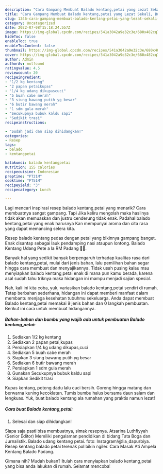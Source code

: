 ```yaml
---
description: "Cara Gampang Membuat Balado kentang,petai yang Lezat Sekali, Buat Buka Puasa Enak Banget"
title: "Cara Gampang Membuat Balado kentang,petai yang Lezat Sekali, Buat Buka Puasa Enak Banget"
slug: 1346-cara-gampang-membuat-balado-kentang-petai-yang-lezat-sekali-buat-buka-puasa-enak-banget
category: Uncategorized
date: 2022-07-08T15:18:24.557Z
image: https://img-global.cpcdn.com/recipes/541a3042a9e32c3e/680x482cq70/balado-kentangpetai-foto-resep-utama.jpg
hideToc: false
enableToc: true
enableTocContent: false
thumbnail: https://img-global.cpcdn.com/recipes/541a3042a9e32c3e/680x482cq70/balado-kentangpetai-foto-resep-utama.jpg
cover: https://img-global.cpcdn.com/recipes/541a3042a9e32c3e/680x482cq70/balado-kentangpetai-foto-resep-utama.jpg
author: Admin
authorAv: notfound
ratingvalue: 4.5
reviewcount: 20
recipeingredient:
- "1/2 kg kentang"
- "2 papan petaikupas"
- "1/4 kg udang dikupascuci"
- "5 buah cabe merah"
- "3 siung bawang putih yg besar"
- "6 butir bawang merah"
- "1 sdm gula merah"
- "Secukupnya bubuk kaldu sapi"
- "Sedikit trasi"
recipeinstructions:

- "Sudah jadi dan siap dihidangkan!"
categories:
- Resep
tags:
- balado
- kentangpetai

katakunci: balado kentangpetai 
nutrition: 155 calories
recipecuisine: Indonesian
preptime: "PT21M"
cooktime: "PT51M"
recipeyield: "3"
recipecategory: Lunch

---
```



Lagi mencari inspirasi resep balado kentang,petai yang menarik? Cara membuatnya sangat gampang. Tapi Jika keliru mengolah maka hasilnya tidak akan memuaskan dan justru cenderung tidak enak. Padahal balado kentang,petai yang enak harusnya Kan mempunyai aroma dan cita rasa yang dapat memancing selera kita.


Resep balado kentang pedas dengan petai yang bikinnya gampang banget. Enak disantap sebagai lauk pendamping nasi ataupun lontong. Balado Kentang Udang Pete a la RM Padang 👍🏼.

Banyak hal yang sedikit banyak berpengaruh terhadap kualitas rasa dari balado kentang,petai, mulai dari jenis bahan, lalu pemilihan bahan segar hingga cara membuat dan menyajikannya. Tidak usah pusing kalau mau menyiapkan balado kentang,petai enak di mana pun kamu berada, karena asal sudah tahu triknya maka hidangan ini mampu menjadi sajian spesial.


Nah, kali ini kita coba, yuk, variasikan balado kentang,petai sendiri di rumah. Tetap berbahan sederhana, hidangan ini dapat memberi manfaat dalam membantu menjaga kesehatan tubuhmu sekeluarga. Anda dapat membuat Balado kentang,petai memakai 9 jenis bahan dan 0 langkah pembuatan. Berikut ini cara untuk membuat hidangannya.

<!--inarticleads1-->

##### Bahan-bahan dan bumbu yang wajib ada untuk pembuatan Balado kentang,petai:

1. Sediakan 1/2 kg kentang
1. Sediakan 2 papan petai,kupas
1. Persiapkan 1/4 kg udang dikupas,cuci
1. Sediakan 5 buah cabe merah
1. Siapkan 3 siung bawang putih yg besar
1. Sediakan 6 butir bawang merah
1. Persiapkan 1 sdm gula merah
1. Gunakan Secukupnya bubuk kaldu sapi
1. Siapkan Sedikit trasi


Kupas kentang, potong dadu lalu cuci bersih. Goreng hingga matang dan berwarna kuning kecoklatan. Tumis bumbu halus bersama daun salam dan lengkuas. Yuk, buat balado kentang ala rumahan yang praktis namun lezat! 

<!--inarticleads2-->

##### Cara buat Balado kentang,petai:


1. Selesai dan siap dihidangkan!

Siapa saja pasti bisa membuatnya, simak resepnya. Atsarina Luthfiyyah (Senior Editor) Memiliki pengalaman pendidikan di bidang Tata Boga dan Jurnalistik. Balado udang kentang petai. foto: Instagram/@lia_dapurbiya. Resep kentang balado petai terenak pol bikin ngiler. Cara Masak Ati Ampela Kentang Balado Padang. 

Gimana nih? Mudah bukan? Itulah cara menyiapkan balado kentang,petai yang bisa anda lakukan di rumah. Selamat mencoba!
